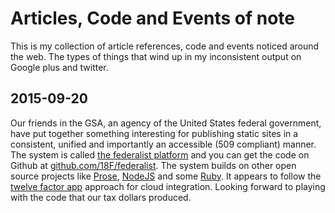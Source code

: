
# Articles, Code and Events of note

This is my collection of article references, code and events noticed around the web.
The types of things that wind up in my inconsistent output on Google plus and twitter.


## 2015-09-20

Our friends in the GSA, an agency of the United States federal government,
have put together something interesting for publishing static sites in a consistent,
unified and importantly an accessible (509 compliant) manner. The system is called
[the federalist platform](https://18f.gsa.gov/2015/09/15/federalist-platform-launch/)
and you can get the code on Github at [github.com/18F/federalist](https://github.com/18F/federalist).
The system builds on other open source projects like [Prose](https://github.com/prose/prose),
[NodeJS](http://nodejs.org) and some [Ruby](http://ruby-lang.org). It appears to
follow the [twelve factor app](http://12factor.net/) approach for cloud integration.
Looking forward to playing with the code that our tax dollars produced.
